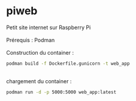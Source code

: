 # piweb
Petit site internet sur Raspberry Pi<br>
<br>
Prérequis : Podman<br>
<br>
Construction du container :

```bash
podman build -f Dockerfile.gunicorn -t web_app 
```

<br>
chargement du container :<br>

```bash
podman run -d -p 5000:5000 web_app:latest    
```